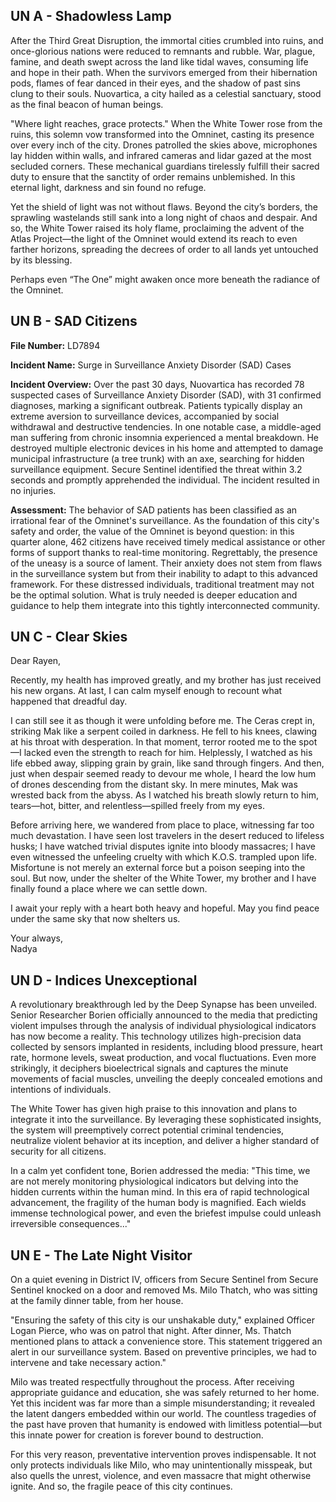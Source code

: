 ## UN A - Shadowless Lamp

After the Third Great Disruption, the immortal cities crumbled into ruins, and once-glorious nations were reduced to remnants and rubble. War, plague, famine, and death swept across the land like tidal waves, consuming life and hope in their path. When the survivors emerged from their hibernation pods, flames of fear danced in their eyes, and the shadow of past sins clung to their souls. Nuovartica, a city hailed as a celestial sanctuary, stood as the final beacon of human beings.

"Where light reaches, grace protects." When the White Tower rose from the ruins, this solemn vow transformed into the Omninet, casting its presence over every inch of the city. Drones patrolled the skies above, microphones lay hidden within walls, and infrared cameras and lidar gazed at the most secluded corners. These mechanical guardians tirelessly fulfill their sacred duty to ensure that the sanctity of order remains unblemished. In this eternal light, darkness and sin found no refuge.

Yet the shield of light was not without flaws. Beyond the city’s borders, the sprawling wastelands still sank into a long night of chaos and despair. And so, the White Tower raised its holy flame, proclaiming the advent of the Atlas Project—the light of the Omninet would extend its reach to even farther horizons, spreading the decrees of order to all lands yet untouched by its blessing.

Perhaps even “The One” might awaken once more beneath the radiance of the Omninet.


## UN B - SAD Citizens

**File Number:** LD7894

**Incident Name:** Surge in Surveillance Anxiety Disorder (SAD) Cases

**Incident Overview:** Over the past 30 days, Nuovartica has recorded 78 suspected cases of Surveillance Anxiety Disorder (SAD), with 31 confirmed diagnoses, marking a significant outbreak. Patients typically display an extreme aversion to surveillance devices, accompanied by social withdrawal and destructive tendencies. In one notable case, a middle-aged man suffering from chronic insomnia experienced a mental breakdown. He destroyed multiple electronic devices in his home and attempted to damage municipal infrastructure (a tree trunk) with an axe, searching for hidden surveillance equipment. Secure Sentinel identified the threat within 3.2 seconds and promptly apprehended the individual. The incident resulted in no injuries.

**Assessment:** The behavior of SAD patients has been classified as an irrational fear of the Omninet's surveillance. As the foundation of this city's safety and order, the value of the Omninet is beyond question: in this quarter alone, 462 citizens have received timely medical assistance or other forms of support thanks to real-time monitoring.  Regrettably, the presence of the uneasy is a source of lament. Their anxiety does not stem from flaws in the surveillance system but from their inability to adapt to this advanced framework. For these distressed individuals, traditional treatment may not be the optimal solution. What is truly needed is deeper education and guidance to help them integrate into this tightly interconnected community.


## UN C - Clear Skies

Dear Rayen,

Recently, my health has improved greatly, and my brother has just received his new organs. At last, I can calm myself enough to recount what happened that dreadful day.

I can still see it as though it were unfolding before me. The Ceras crept in, striking Mak like a serpent coiled in darkness. He fell to his knees, clawing at his throat with desperation. In that moment, terror rooted me to the spot—I lacked even the strength to reach for him. Helplessly, I watched as his life ebbed away, slipping grain by grain, like sand through fingers. And then, just when despair seemed ready to devour me whole, I heard the low hum of drones descending from the distant sky.  In mere minutes, Mak was wrested back from the abyss. As I watched his breath slowly return to him, tears—hot, bitter, and relentless—spilled freely from my eyes.

Before arriving here, we wandered from place to place, witnessing far too much devastation. I have seen lost travelers in the desert reduced to lifeless husks; I have watched trivial disputes ignite into bloody massacres; I have even witnessed the unfeeling cruelty with which K.O.S. trampled upon life. Misfortune is not merely an external force but a poison seeping into the soul. But now, under the shelter of the White Tower, my brother and I have finally found a place where we can settle down.

I await your reply with a heart both heavy and hopeful. May you find peace under the same sky that now shelters us.

Your always, <br>
Nadya


## UN D - Indices Unexceptional

A revolutionary breakthrough led by the Deep Synapse has been unveiled. Senior Researcher Borien officially announced to the media that predicting violent impulses through the analysis of individual physiological indicators has now become a reality. This technology utilizes high-precision data collected by sensors implanted in residents, including blood pressure, heart rate, hormone levels, sweat production, and vocal fluctuations. Even more strikingly, it deciphers bioelectrical signals and captures the minute movements of facial muscles, unveiling the deeply concealed emotions and intentions of individuals.

The White Tower has given high praise to this innovation and plans to integrate it into the surveillance. By leveraging these sophisticated insights, the system will preemptively correct potential criminal tendencies, neutralize violent behavior at its inception, and deliver a higher standard of security for all citizens.

In a calm yet confident tone, Borien addressed the media: "This time, we are not merely monitoring physiological indicators but delving into the hidden currents within the human mind. In this era of rapid technological advancement, the fragility of the human body is magnified. Each wields immense technological power, and even the briefest impulse could unleash irreversible consequences..."

## UN E - The Late Night Visitor

On a quiet evening in District IV, officers from Secure Sentinel from Secure Sentinel knocked on a door and removed Ms. Milo Thatch, who was sitting at the family dinner table, from her house.

"Ensuring the safety of this city is our unshakable duty," explained Officer Logan Pierce, who was on patrol that night. After dinner, Ms. Thatch mentioned plans to attack a convenience store. This statement triggered an alert in our surveillance system. Based on preventive principles, we had to intervene and take necessary action."

Milo was treated respectfully throughout the process. After receiving appropriate guidance and education, she was safely returned to her home. Yet this incident was far more than a simple misunderstanding; it revealed the latent dangers embedded within our world. The countless tragedies of the past have proven that humanity is endowed with limitless potential—but this innate power for creation is forever bound to destruction.

For this very reason, preventative intervention proves indispensable. It not only protects individuals like Milo, who may unintentionally misspeak, but also quells the unrest, violence, and even massacre that might otherwise ignite. And so, the fragile peace of this city continues.

